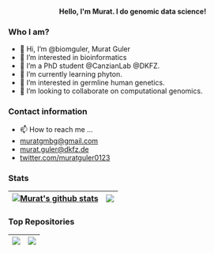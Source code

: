<p align="center"><b>Hello, I'm Murat. I do genomic data science!</b></p>

### Who I am?
- 👋 Hi, I’m @biomguler, Murat Guler
- 👀 I’m interested in bioinformatics
- 🌱 I’m a PhD student @CanzianLab @DKFZ.
- 🌱 I’m currently learning phyton.
- 👀 I’m interested in germline human genetics.
- 💞️ I’m looking to collaborate on computational genomics.

### Contact information
- 📫 How to reach me ...
- muratgmbg@gmail.com
- murat.guler@dkfz.de
- [twitter.com/muratguler0123](https://twitter.com/muratguler0123)

### Stats

| <a href="https://github.com/biomguler/github-readme-stats"><img align="center" src="https://github-readme-stats.vercel.app/api?username=biomguler&show_icons=true&include_all_commits=true&theme=buefy&hide_border=true" alt="Murat's github stats" /></a> | <a href="https://github.com/biomguler/github-readme-stats"><img align="center" src="https://github-readme-stats.vercel.app/api/top-langs/?username=biomguler&layout=compact&theme=buefy&hide_border=true" /></a> |
| ------------- | ------------- |

### Top Repositories
| <a href="https://github.com/biomguler/biomguler.github.io"><img align="center" src="https://github-readme-stats.vercel.app/api/pin/?username=biomguler&repo=biomguler.github.io&theme=buefy" /></a> | <a href="https://github.com/biomguler/github-readme-stats"><img align="center" src="https://github-readme-stats.vercel.app/api/pin/?username=biomguler&repo=G-WASPiper&theme=buefy" /></a> |
| ------------- | ------------- |
